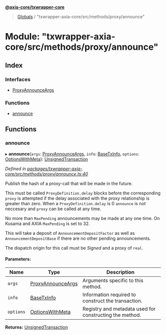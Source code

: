 **[@axia-core/txwrapper-core](../README.md)**

> [Globals](../globals.md) / "txwrapper-axia-core/src/methods/proxy/announce"

# Module: "txwrapper-axia-core/src/methods/proxy/announce"

## Index

### Interfaces

* [ProxyAnnounceArgs](../interfaces/_txwrapper_axia-core_src_methods_proxy_announce_.proxyannounceargs.md)

### Functions

* [announce](_txwrapper_axia-core_src_methods_proxy_announce_.md#announce)

## Functions

### announce

▸ **announce**(`args`: [ProxyAnnounceArgs](../interfaces/_txwrapper_axia-core_src_methods_proxy_announce_.proxyannounceargs.md), `info`: [BaseTxInfo](../interfaces/_txwrapper_core_src_types_method_.basetxinfo.md), `options`: [OptionsWithMeta](../interfaces/_txwrapper_core_src_types_method_.optionswithmeta.md)): [UnsignedTransaction](../interfaces/_txwrapper_core_src_types_method_.unsignedtransaction.md)

*Defined in [packages/txwrapper-axia-core/src/methods/proxy/announce.ts:40](https://github.com/axia-core/txwrapper-core/blob/731a943/packages/txwrapper-axia-core/src/methods/proxy/announce.ts#L40)*

Publish the hash of a proxy-call that will be made in the future.

This must be called `ProxyDefinition.delay` blocks before the corresponding
`proxy` is attempted if the delay associated with the proxy relationship is
greater than zero. When a `ProxyDefinition.delay` is 0 `announce` is not neccesary
and `proxy` can be called at any time.

No more than `MaxPending` announcements may be made at any one time. On Kusama and AXIA
`MaxPending` is set to 32.

This will take a deposit of `AnnouncementDepositFactor` as well as
`AnnouncementDepositBase` if there are no other pending announcements.

The dispatch origin for this call must be _Signed_ and a proxy of `real`.

#### Parameters:

Name | Type | Description |
------ | ------ | ------ |
`args` | [ProxyAnnounceArgs](../interfaces/_txwrapper_axia-core_src_methods_proxy_announce_.proxyannounceargs.md) | Arguments specific to this method. |
`info` | [BaseTxInfo](../interfaces/_txwrapper_core_src_types_method_.basetxinfo.md) | Information required to construct the transaction. |
`options` | [OptionsWithMeta](../interfaces/_txwrapper_core_src_types_method_.optionswithmeta.md) | Registry and metadata used for constructing the method.  |

**Returns:** [UnsignedTransaction](../interfaces/_txwrapper_core_src_types_method_.unsignedtransaction.md)
